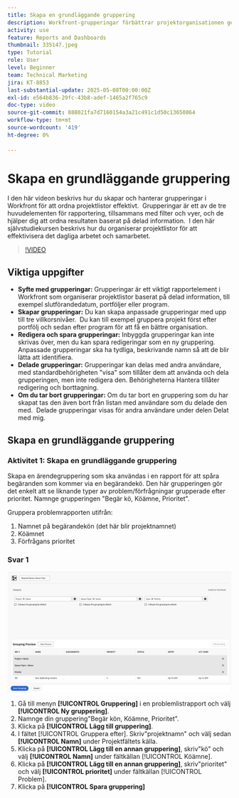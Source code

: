 ```yaml
---
title: Skapa en grundläggande gruppering
description: Workfront-grupperingar förbättrar projektorganisationen genom att användarna kan kategorisera listor baserat på poster som portföljer, program eller slutdatum, med anpassningsbara delnings- och hanteringsalternativ för effektivt samarbete.
activity: use
feature: Reports and Dashboards
thumbnail: 335147.jpeg
type: Tutorial
role: User
level: Beginner
team: Technical Marketing
jira: KT-8853
last-substantial-update: 2025-05-08T00:00:00Z
exl-id: e564b836-29fc-43b8-adef-1465a2f765c9
doc-type: video
source-git-commit: 888021fa7d7160154a3a21c491c1d50c13650864
workflow-type: tm+mt
source-wordcount: '419'
ht-degree: 0%

---
```


# Skapa en grundläggande gruppering

I den här videon beskrivs hur du skapar och hanterar grupperingar i Workfront för att ordna projektlistor effektivt. &#x200B; Grupperingar är ett av de tre huvudelementen för rapportering, tillsammans med filter och vyer, och de hjälper dig att ordna resultaten baserat på delad information. &#x200B;
I den här självstudiekursen beskrivs hur du organiserar projektlistor för att effektivisera det dagliga arbetet och samarbetet. &#x200B;

>[!VIDEO](https://video.tv.adobe.com/v/335147/?quality=12&learn=on)

## Viktiga uppgifter

* **Syfte med grupperingar:** Grupperingar är ett viktigt rapportelement i Workfront som organiserar projektlistor baserat på delad information, till exempel slutförandedatum, portföljer eller program. &#x200B;
* **Skapar grupperingar:** Du kan skapa anpassade grupperingar med upp till tre villkorsnivåer. &#x200B; Du kan till exempel gruppera projekt först efter portfölj och sedan efter program för att få en bättre organisation. &#x200B;
* **Redigera och spara grupperingar:** Inbyggda grupperingar kan inte skrivas över, men du kan spara redigeringar som en ny gruppering. &#x200B; Anpassade grupperingar ska ha tydliga, beskrivande namn så att de blir lätta att identifiera. &#x200B;
* **Delade grupperingar:** Grupperingar kan delas med andra användare, med standardbehörigheten &quot;visa&quot; som tillåter dem att använda och dela grupperingen, men inte redigera den. Behörigheterna &#x200B; Hantera tillåter redigering och borttagning. &#x200B;
* **Om du tar bort grupperingar:** Om du tar bort en gruppering som du har skapat tas den även bort från listan med användare som du delade den med. &#x200B; Delade grupperingar visas för andra användare under delen Delat med mig. &#x200B;

## Skapa en grundläggande gruppering


### Aktivitet 1: Skapa en grundläggande gruppering

Skapa en ärendegruppering som ska användas i en rapport för att spåra begäranden som kommer via en begärandekö. Den här grupperingen gör det enkelt att se liknande typer av problem/förfrågningar grupperade efter prioritet. Namnge grupperingen &quot;Begär kö, Köämne, Prioritet&quot;.

Gruppera problemrapporten utifrån:

1. Namnet på begärandekön (det här blir projektnamnet)
1. Köämnet
1. Förfrågans prioritet

### Svar 1

![En bild av skärmen för att skapa en ny gruppering](assets/grouping-exercise.png)

1. Gå till menyn **[!UICONTROL Gruppering]** i en problemlistrapport och välj **[!UICONTROL Ny gruppering]**.
1. Namnge din gruppering&quot;Begär kön, Köämne, Prioritet&quot;.
1. Klicka på **[!UICONTROL Lägg till gruppering]**.
1. I fältet [!UICONTROL Gruppera efter]. Skriv&quot;projektnamn&quot; och välj sedan **[!UICONTROL Namn]** under Projektfältets källa.
1. Klicka på **[!UICONTROL Lägg till en annan gruppering]**, skriv&quot;kö&quot; och välj **[!UICONTROL Namn]** under fältkällan [!UICONTROL Köämne].
1. Klicka på **[!UICONTROL Lägg till en annan gruppering]**, skriv&quot;prioritet&quot; och välj **[!UICONTROL prioritet]** under fältkällan [!UICONTROL Problem].
1. Klicka på **[!UICONTROL Spara gruppering]**
